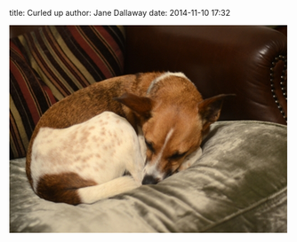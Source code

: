
title: Curled up
author: Jane Dallaway
date: 2014-11-10 17:32

<div><a href="/media/tp_IMG_20141110_173049.JPG"><img src="/media/tp_thumb_IMG_20141110_173049.JPG" width="500" height="375"/></a></div>


  
      